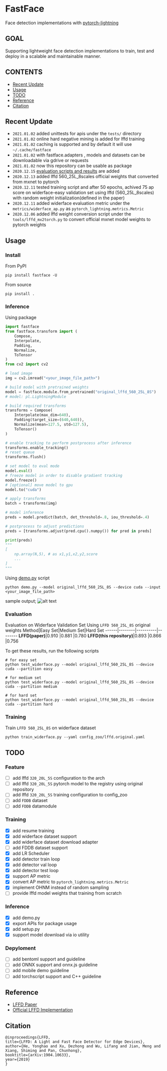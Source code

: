 # FastFace
Face detection implementations with [pytorch-lightning](https://www.pytorchlightning.ai/)

## GOAL
Supporting lightweight face detection implementations to train, test and deploy in a scalable and maintainable manner.

## CONTENTS
- [Recent Update](#recent-update)
- [Usage](#usage)
- [TODO](#todo)
- [Reference](#reference)
- [Citation](#citation)

## Recent Update
* `2021.01.02` added unittests for apis under the `tests/` directory
* `2021.01.02` online hard negative mining is added for lffd training
* `2021.01.02` caching is supported and by default it will use `~/.cache/fastface`
* `2021.01.02` with fastface.adapters , models and datasets can be downloadable via gdrive or requests
* `2021.01.02` now this repository can be usable as package
* `2020.12.15` [evaluation scripts and results](#evaluation) are added
* `2020.12.13` added lffd 560_25L_8scales official weights that converted from mxnet to pytorch
* `2020.12.11` tested training script and after 50 epochs, achived 75 ap score on widerface-easy validation set using lffd (560_25L_8scales) with random weight initialization(defined in the paper)
* `2020.12.11` added widerface evaluation metric under the `metrics/widerface_ap.py` as `pytorch_lightning.metrics.Metric`
* `2020.12.06` added lffd weight conversion script under the `tools/lffd_mx2torch.py` to convert official mxnet model weights to pytorch weights

## Usage
### Install
From PyPI
```
pip install fastface -U
```

From source
```
pip install .
```

### Inference
Using package
```python
import fastface
from fastface.transform import (
    Compose,
    Interpolate,
    Padding,
    Normalize,
    ToTensor
)
from cv2 import cv2

# load image
img = cv2.imread("<your_image_file_path>")

# build model with pretrained weights
model = fastface.module.from_pretrained("original_lffd_560_25L_8S")
# model: pl.LightningModule

# build required transforms
transforms = Compose(
    Interpolate(max_dim=640),
    Padding(target_size=(640,640)),
    Normalize(mean=127.5, std=127.5),
    ToTensor()
)

# enable tracking to perform postprocess after inference 
transforms.enable_tracking()
# reset queue
transforms.flush()

# set model to eval mode
model.eval()
# freeze model in order to disable gradient tracking
model.freeze()
# [optional] move model to gpu
model.to("cuda")

# apply transforms
batch = transforms(img)

# model inference
preds = model.predict(batch, det_threshold=.8, iou_threshold=.4)

# postprocess to adjust predictions
preds = [transforms.adjust(pred.cpu().numpy()) for pred in preds]

print(preds)
"""
[
    np.array(N,5), # as x1,y1,x2,y2,score
    ...
]
"""
```

Using [demo.py](/demo.py) script
```
python demo.py --model original_lffd_560_25L_8S --device cuda --input <your_image_file_path>
```
sample output;
![alt text](resources/friends.jpg)

### Evaluation
Evaluation on Widerface Validation Set Using `LFFD 560_25L_8S` original weights
Method|Easy Set|Medium Set|Hard Set
------|--------|----------|--------
**LFFD(paper)**|0.910     |0.881       |0.780
**LFFD(this repository)**|0.893     |0.866       |0.756

To get these results, run the following scripts
```
# for easy set
python test_widerface.py --model original_lffd_560_25L_8S --device cuda --partition easy

# for medium set
python test_widerface.py --model original_lffd_560_25L_8S --device cuda --partition medium

# for hard set
python test_widerface.py --model original_lffd_560_25L_8S --device cuda --partition hard
```

### Training
Train `LFFD 560_25L_8S` on widerface dataset
```
python train_widerface.py --yaml config_zoo/lffd.original.yaml
```

## TODO
### Feature
- [ ] add lffd `320_20L_5S` configuration to the arch
- [ ] add lffd `320_20L_5S` pytorch model to the registry using original repository
- [ ] add lffd `320_20L_5S` training configuration to config_zoo
- [ ] add `FDDB` dataset
- [ ] add `FDDB` datamodule

### Training
- [x] add resume training
- [x] add widerface dataset support
- [x] add widerface dataset download adapter
- [ ] add FDDB dataset support
- [x] add LR Scheduler
- [x] add detector train loop
- [x] add detector val loop
- [x] add detector test loop
- [x] support AP metric
- [x] convert AP metric to `pytorch_lightning.metrics.Metric`
- [x] implement OHNM instead of random sampling
- [ ] provide lffd model weights that training from scratch

### Inference
- [x] add demo.py
- [x] export APIs for package usage
- [x] add setup.py
- [x] support model download via io utility

### Depyloment
- [ ] add bentoml support and guideline
- [ ] add ONNX support and onnx.js guideline
- [ ] add mobile demo guideline
- [ ] add torchscript support and C++ guideline

## Reference
- [LFFD Paper](https://arxiv.org/pdf/1904.10633.pdf)
- [Official LFFD Implementation](https://github.com/YonghaoHe/A-Light-and-Fast-Face-Detector-for-Edge-Devices)

## Citation
```
@inproceedings{LFFD,
title={LFFD: A Light and Fast Face Detector for Edge Devices},
author={He, Yonghao and Xu, Dezhong and Wu, Lifang and Jian, Meng and Xiang, Shiming and Pan, Chunhong},
booktitle={arXiv:1904.10633},
year={2019}
}
```
